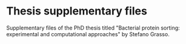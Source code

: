 # Thesis supplementary files

Supplementary files of the PhD thesis titled "Bacterial protein sorting: experimental and computational approaches" by Stefano Grasso.
